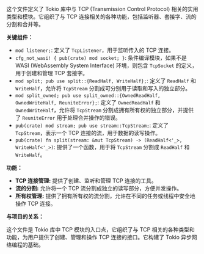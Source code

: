 这个文件定义了 Tokio 库中与 TCP (Transmission Control Protocol) 相关的实用类型和模块。它组织了与 TCP 连接相关的各种功能，包括监听器、套接字、流的分割和合并等。

**关键组件：**

*   `mod listener;`:  定义了 `TcpListener`，用于监听传入的 TCP 连接。
*   `cfg_not_wasi! { pub(crate) mod socket; }`:  条件编译模块，如果不是 WASI (WebAssembly System Interface) 环境，则包含 `TcpSocket` 的定义，用于创建和管理 TCP 套接字。
*   `mod split; pub use split::{ReadHalf, WriteHalf};`:  定义了 `ReadHalf` 和 `WriteHalf`，允许将 `TcpStream` 分割成可分别用于读取和写入的独立部分。
*   `mod split_owned; pub use split_owned::{OwnedReadHalf, OwnedWriteHalf, ReuniteError};`:  定义了 `OwnedReadHalf` 和 `OwnedWriteHalf`，允许将 `TcpStream` 分割成拥有所有权的独立部分，并提供了 `ReuniteError` 用于处理合并操作的错误。
*   `pub(crate) mod stream; pub use stream::TcpStream;`:  定义了 `TcpStream`，表示一个 TCP 连接的流，用于数据的读写操作。
*   `pub(crate) fn split(stream: &mut TcpStream) -> (ReadHalf<'_>, WriteHalf<'_>)`:  提供了一个函数，用于将 `TcpStream` 分割成 `ReadHalf` 和 `WriteHalf`。

**功能：**

*   **TCP 连接管理:**  提供了创建、监听和管理 TCP 连接的工具。
*   **流的分割:**  允许将一个 TCP 流分割成独立的读写部分，方便并发操作。
*   **所有权管理:**  提供了拥有所有权的流分割，允许在不同的任务或线程中安全地操作 TCP 连接。

**与项目的关系：**

这个文件是 Tokio 库中 TCP 模块的入口点，它组织了与 TCP 相关的各种类型和功能，为用户提供了创建、管理和操作 TCP 连接的接口。它构建了 Tokio 异步网络编程的基础。
